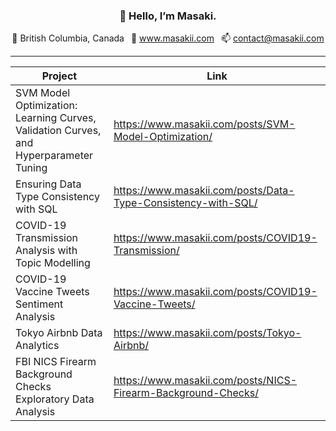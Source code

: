 <h3 align="center">👋 Hello, I’m Masaki.</h3>

<p align="center">
  📍 British Columbia, Canada&ensp;
  💼 <a href="https://www.masakii.com" target="_blank">www.masakii.com</a>&ensp;
  📫 <a href="mailto:contact@masakii.com" target="_blank">contact@masakii.com</a>
</p>

---

| Project                                             | Link |
| --------------------------------------------------- | -----|
|SVM Model Optimization: Learning Curves, Validation Curves, and Hyperparameter Tuning|<a href src="https://www.masakii.com/posts/SVM-Model-Optimization/" target="_blank" rel="noopener noreferrer">https://www.masakii.com/posts/SVM-Model-Optimization/</a>|
|Ensuring Data Type Consistency with SQL|<a href src="https://www.masakii.com/posts/Data-Type-Consistency-with-SQL/" target="_blank" rel="noopener noreferrer">https://www.masakii.com/posts/Data-Type-Consistency-with-SQL/</a>|
| COVID-19 Transmission Analysis with Topic Modelling | <a href src="https://www.masakii.com/posts/COVID19-Transmission/" target="_blank" rel="noopener noreferrer">https://www.masakii.com/posts/COVID19-Transmission/</a> |
| COVID-19 Vaccine Tweets Sentiment Analysis  | <a href src="https://www.masakii.com/posts/COVID19-Vaccine-Tweets/" target="_blank" rel="noopener noreferrer">https://www.masakii.com/posts/COVID19-Vaccine-Tweets/</a> |
| Tokyo Airbnb Data Analytics | <a href src="https://www.masakii.com/posts/Tokyo-Airbnb/" target="_blank" rel="noopener noreferrer">https://www.masakii.com/posts/Tokyo-Airbnb/</a> |
| FBI NICS Firearm Background Checks Exploratory Data Analysis | <a href src="https://www.masakii.com/posts/Tokyo-Airbnb/" target="_blank" rel="noopener noreferrer">https://www.masakii.com/posts/NICS-Firearm-Background-Checks/</a> |
